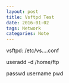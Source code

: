 ```yaml
---
layout: post
title: Vsftpd Test
date: 2016-01-02
tags: Network
categories: Note
---
```

vsftpd:
  /etc/vs....conf

useradd -d /home/ftp

passwd username
pwd

